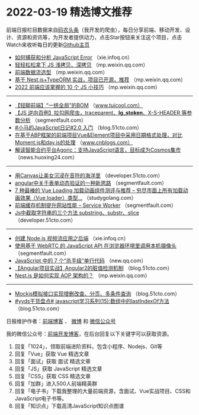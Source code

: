 # 2022-03-19 精选博文推荐

前端日报栏目数据来自[码农头条](https://toutiao.qdkfweb.cn/)（我开发的爬虫），每日分享前端、移动开发、设计、资源和资讯等，为开发者提供动力，点击Star按钮来关注这个项目，点击Watch来收听每日的更新[Github主页](https://github.com/kujian/frontendDaily)
* [如何捕获和分析 JavaScript Error](https://xie.infoq.cn/article/ca4498952460ba14a23cacd4b) （xie.infoq.cn）
* [轻轻松松拿下 JS 浅拷贝、深拷贝](https://mp.weixin.qq.com/s?__biz=Mzg2NjUxOTM2Mg==&mid=2247493891&idx=1&sn=675796698c3a8ec1b67b621bd0dd9837) （mp.weixin.qq.com）
* [前端数据流选型](https://mp.weixin.qq.com/s?__biz=MzkxNTIwMzU5OQ==&mid=2247492140&idx=1&sn=4867f8143b8530f1da1affb4b8a595fd) （mp.weixin.qq.com）
* [基于 Nest.js+TypeORM 实战，项目已开源，推荐](https://mp.weixin.qq.com/s/Q4Dh7K6au27KlgVg_QefMg) （mp.weixin.qq.com）
* [2022 前端应该掌握的 10 个 JS 小技巧](https://mp.weixin.qq.com/s?__biz=Mzg2NjUxOTM2Mg==&mid=2247493824&idx=1&sn=fa33bf9d675fca4de174161a00489430) （mp.weixin.qq.com）

***
* [【轻聊前端】“一统全局”的BOM](http://www.tuicool.com/articles/hit/JRNVVfu) （www.tuicool.com）
* [【JS 逆向百例】拉勾网爬虫，traceparent、__lg_stoken__、X-S-HEADER 等参数分析](https://segmentfault.com/a/1190000041560342) （segmentfault.com）
* [#小马的JavaScript日记#2.0 入门](https://blog.51cto.com/u_15491421/5115613) （blog.51cto.com）
* [在基于ABP框架的前端项目Vue&amp;Element项目中采用日期格式处理，对比Moment.js和day.js的处理](https://www.cnblogs.com/wuhuacong/p/16004307.html) （www.cnblogs.com）
* [解读智能合约平台Agoric：支持JavaScript语言，目标成为Cosmos集市](https://news.huoxing24.com/20220317184053271774.html) （news.huoxing24.com）

***
* [用Canvas让美女沉浸在音符的海洋里](https://developer.51cto.com/article/704151.html) （developer.51cto.com）
* [angular中关于表单动态验证的一种新思路](https://segmentfault.com/a/1190000041562598) （segmentfault.com）
* [7 种最棒的 Vue Loading 加载动画组件测评与推荐 &#8211; 穷尽市面上所有加载动画效果（Vue loader）类型&#8230;](https://studygolang.com/articles/35536) （studygolang.com）
* [前端缓存机制提升网站性能 &#8211; Service Worker](https://segmentfault.com/a/1190000041564624) （segmentfault.com）
* [Js中截取字符串的三个方法 substring、substr、slice](https://developer.51cto.com/article/704137.html) （developer.51cto.com）

***
* [创建 Node.js 视频流应用之后端](https://xie.infoq.cn/article/b2d4bb89166032d40081b2960) （xie.infoq.cn）
* [使用基于 WebRTC 的 JavaScript API 在浏览器环境里调用本机摄像头](https://segmentfault.com/a/1190000041555731) （segmentfault.com）
* [JavaScript 中的 7 个“杀手级”单行代码](https://new.qq.com/omn/20220317/20220317A05GG200.html) （new.qq.com）
* [【Angular项目实战】Angular2的脏值检测机制](https://blog.51cto.com/u_15345191/5107636) （blog.51cto.com）
* [Nest.js 是如何实现 AOP 架构的？](https://mp.weixin.qq.com/s?__biz=Mzg3OTYzMDkzMg==&mid=2247489084&idx=1&sn=38289aef2808106d0c08483685286f2c) （mp.weixin.qq.com）

***
* [Mockjs模拟接口实现增删改查、分页、多条件查询](https://blog.51cto.com/u_15500707/5111185) （blog.51cto.com）
* [#yyds干货盘点# javascript学习系列(15):数组中的lastIndexOf方法](https://blog.51cto.com/u_14476028/5115662) （blog.51cto.com）

日报维护作者：[前端博客](https://qdkfweb.cn/) 、 [微博](http://weibo.com/kujian) 和 [微信公众号](https://open.weixin.qq.com/qr/code?username=caibaojian_com)

我的微信公众号：[前端开发博客](https://open.weixin.qq.com/qr/code?username=caibaojian_com)，在后台回复以下关键字可以获取资源。

1. 回复「1024」，领取前端进阶资料，包含小程序、Nodejs、Git等
2. 回复「Vue」获取 Vue 精选文章
3. 回复「面试」获取 面试 精选文章
4. 回复「JS」获取 JavaScript 精选文章
5. 回复「CSS」获取 CSS 精选文章
6. 回复「加群」进入500人前端精英群
7. 回复「电子书」下载我整理的大量前端资源，含面试、Vue实战项目、CSS和JavaScript电子书等。
8. 回复「知识点」下载高清JavaScript知识点图谱